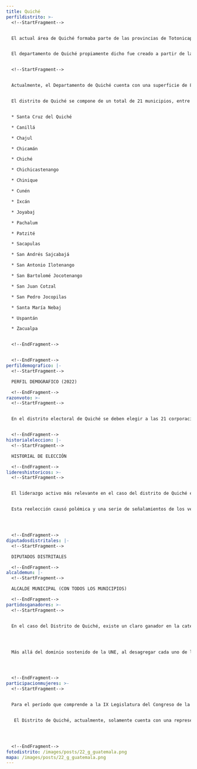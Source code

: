 ```yaml
---
title: Quiché
perfildistrito: >-
  <!--StartFragment-->


  El actual área de Quiché formaba parte de las provincias de Totonicapán/Huehuetenango y de Sololá/Suchitepéquez en el año 1825, luego del proceso que anulaba la Anexión a México y reorganizaba el territorio nacional. Durante este tiempo, los actuales departamentos de Sololá, Suchitepéquez, Quiché, Huehuetenango y Totonicapán (y parte de los municipios que actualmente los componen) eran parte de dos demarcaciones territoriales que abarcaban gran parte del Noroccidente del país. 


  El departamento de Quiché propiamente dicho fue creado a partir de la disolución de las provincias originales de Totonicapán/Huehuetenango y Sololá/Suchitepéquez. Esto debido a que, posterior a la Reforma Liberal de 1871, el presidente Miguel García Granados emitió el Decreto No. 52, mismo que desarrolló la creación de los nuevos departamentos de Sololá y el actual Totonicapán. Asimismo, dicho decreto estableció que se separaría de estos nuevos departamentos el área de Quiché, debido a la gran extensión territorial que abarcaba, para convertirse por sí misma en un nuevo departamento y facilitar la administración territorial de la República. 


  <!--StartFragment-->


  Actualmente, el Departamento de Quiché cuenta con una superficie de 8,378 km², y una población total de 949,261 habitantes. Estos se subdividen en un 67.70% de población rural y el restante 32.30% de población urbana. Asimismo, el departamento de Quiché cuenta con una mayoría de población femenina (52.03%) y predominantemente de identificación poblacional maya (89.17%). La edad promedio del departamento es de 24 años, por lo que se puede catalogar como un área predominantemente joven. 


  El distrito de Quiché se compone de un total de 21 municipios, entre los que destaca la cabecera departamental de Santa Cruz. Estas 21 unidades territoriales que componen el departamento son: 


  * Santa Cruz del Quiché

  * Canillá

  * Chajul

  * Chicamán

  * Chiché

  * Chichicastenango

  * Chinique

  * Cunén

  * Ixcán

  * Joyabaj

  * Pachalum

  * Patzité

  * Sacapulas

  * San Andrés Sajcabajá

  * San Antonio Ilotenango

  * San Bartolomé Jocotenango

  * San Juan Cotzal

  * San Pedro Jocopilas

  * Santa María Nebaj

  * Uspantán

  * Zacualpa


  <!--EndFragment-->


  <!--EndFragment-->
perfildemografico: |-
  <!--StartFragment-->

  PERFIL DEMOGRAFICO (2022)

  <!--EndFragment-->
razonvoto: >-
  <!--StartFragment-->


  En el distrito electoral de Quiché se deben elegir a las 21 corporaciones municipales (alcalde y síndicos) del departamento, correspondientes a los 21 municipios que componen el distrito. Asimismo, los ciudadanos del departamento deben elegir a 8 diputados distritales que les representarán en el Congreso de la República. 


  <!--EndFragment-->
historialeleccion: |-
  <!--StartFragment-->

  HISTORIAL DE ELECCIÓN

  <!--EndFragment-->
lidereshistoricos: >-
  <!--StartFragment-->


  El liderazgo activo más relevante en el caso del distrito de Quiché es el del actual alcalde de Santa Cruz, cabecera municipal del departamento, José Francisco Pérez Reyes. El actual jefe edil de Santa Cruz de Quiché ha estado en la contienda por el cargo desde el proceso electoral del 2011, mismo en el que vio frustrado su intento de hacerse con el cargo. No obstante, para la contienda electoral del año 2015, Pérez Reyes logró consagrarse como alcalde de la comuna con el partido LÍDER. Actualmente ha sido reelecto para el período de 2020 - 2024, esta vez mediante el partido dominante en el distrito, la Unidad Nacional de la Esperanza -UNE-. 


  Esta reelección causó polémica y una serie de señalamientos de los vecinos de la comuna, debido a que el entonces candidato participó y garantizó su reelección sin el finiquito otorgado por la Contraloría General de Cuentas (CGC). Esto producto de una denuncia que la misma CGC realizó en 2019 a la comuna de Santa Cruz, bajo la premisa de que no se había realizado el mantenimiento a una carretera del municipio que había sido reportada en informes. Sin embargo, dicha denuncia fue desestimada por el Consejo Electoral de Quiché y el candidato logró continuar con su postulación y eventual reelección. 




  <!--EndFragment-->
diputadosdistritales: |-
  <!--StartFragment-->

  DIPUTADOS DISTRITALES

  <!--EndFragment-->
alcaldemun: |-
  <!--StartFragment-->

  ALCALDE MUNICIPAL (CON TODOS LOS MUNICIPIOS)

  <!--EndFragment-->
partidosganadores: >-
  <!--StartFragment-->


  En el caso del Distrito de Quiché, existe un claro ganador en la categoría de partido predominante en el distrito; el partido Unidad Nacional de la Esperanza - UNE- con una totalidad de xxx votos emitidos en el ínterim de los últimos tres procesos electorales. La UNE ha estado presente en Quiché en los últimos tres procesos electorales revisados, obteniendo al menos tres asientos en el Legislativo durante este período; alcanzando esa cifra más baja durante el proceso electoral de 2015. Por su parte, para el proceso electoral de 2011, la UNE contó con un total de cuatro diputados electos para el departamento de Quiché. Posteriormente, en las elecciones de 2019, la UNE logró retomar su caudal electoral perdido en 2015, alcanzando nuevamente una totalidad de cuatro diputados electos por el distrito en cuestión. 




  Más allá del dominio sostenido de la UNE, al desagregar cada uno de los procesos electorales recientes por separado, puede evidenciarse un segundo partido ganador distinto. Durante el proceso electoral del 2011, el Partido Patriota recibió 77, 803 votos que significaron una totalidad de cuatro asientos en el Congreso por el distrito de Quiché. Para el proceso electoral del año 2015 fue el partido LÍDER quién logró afianzarse con tres asientos en el Legislativo por el distrito, misma cifra obtenida por la UNE en dicho proceso. Finalmente, en la reciente elección de 2019, fue el partido oficial VAMOS el que logró adjudicarse al menos dos escaños en el distrito, frente al dominio de la UNE. 




  <!--EndFragment-->
participacionmujeres: >-
  <!--StartFragment-->


  Para el período que comprende a la IX Legislatura del Congreso de la República de Guatemala (2020 - 2024), únicamente fueron electas 31 mujeres del total de 160 diputados que componen el hemiciclo parlamentario. Es decir, dicha Legislatura cuenta con un aproximado del 20% de representación política de la mujer; una de las cifras más bajas de representación femenina a nivel latinoamericano. 


   El Distrito de Quiché, actualmente, solamente cuenta con una representante femenina en el Congreso de la República. Dicha representante es la diputada Greicy Domenica De León, del partido UNE. En términos de su participación en los espacios de mayor toma de decisión (Comisiones de Trabajo, Jefaturas de Bloque o Junta Directiva del Congreso), la diputada en cuestión funge como la Presidente de la Comisión de Asuntos Electorales del Congreso de la República. No obstante, más allá  de la diputada De León, el departamento de Quiché únicamente ha electo a otra mujer como diputada en los últimos dos procesos electorales. 




  <!--EndFragment-->
fotodistrito: /images/posts/22_g_guatemala.png
mapa: /images/posts/22_g_guatemala.png
---
```

